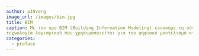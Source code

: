 ```yaml
---
author: p19verg
image_url: /images/bim.jpg
title: BIM
caption: Με τον όρο BIM (Building Information Modeling) εννοούμε τη σύγχρονη
τεχνολογία λογισμικού που χρησιμοποιείται για τον ψηφιακό μοντελισμό κτιρίων σε τρισδιάστατο χώρο με φυσικά χαρακτηριστικά όπως φυσικές δυνάμεις και αντοχή¨σκελετού κτιρίων.
categories:
  - preface
---
```

